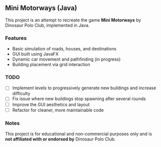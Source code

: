 ## Mini Motorways (Java)

This project is an attempt to recreate the game **Mini Motorways** by Dinosaur Polo Club, implemented in Java.

### Features

- Basic simulation of roads, houses, and destinations
- GUI built using JavaFX
- Dynamic car movement and pathfinding (in progress)
- Building placement via grid interaction

### TODO

- [ ] Implement levels to progressively generate new buildings and increase difficulty
- [ ] Fix issue where new buildings stop spawning after several rounds
- [ ] Improve the GUI aesthetics and layout
- [ ] Refactor for cleaner, more maintainable code

### Notes

This project is for educational and non-commercial purposes only and is **not affiliated with or endorsed by** Dinosaur Polo Club.
